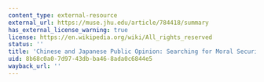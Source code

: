 ```yaml
---
content_type: external-resource
external_url: https://muse.jhu.edu/article/784418/summary
has_external_license_warning: true
license: https://en.wikipedia.org/wiki/All_rights_reserved
status: ''
title: 'Chinese and Japanese Public Opinion: Searching for Moral Security'
uid: 8b68c0a0-7d97-43db-ba46-8ada0c6844e5
wayback_url: ''
---
```

